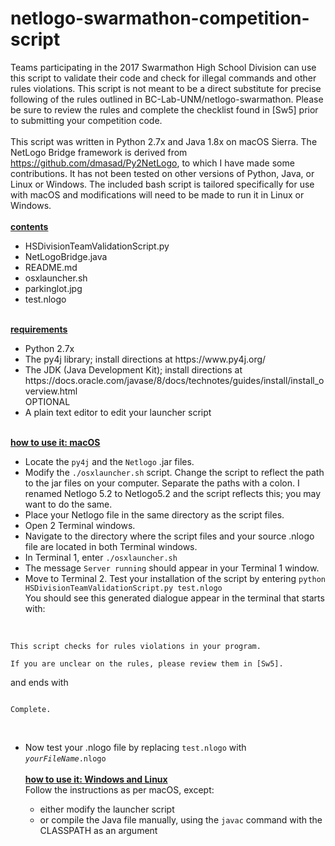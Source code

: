 # netlogo-swarmathon-competition-script
Teams participating in the 2017 Swarmathon High School Division can use this script to validate their code and check for illegal commands and other rules violations. This script is not meant to be a direct substitute for precise following of the rules outlined in BC-Lab-UNM/netlogo-swarmathon. Please be sure to review the rules and complete the checklist found in [Sw5] prior to submitting your competition code. <br><br>
This script was written in Python 2.7x and Java 1.8x on macOS Sierra. The NetLogo Bridge framework is derived from https://github.com/dmasad/Py2NetLogo, to which I have made some contributions. It has not been tested on other versions of Python, Java, or Linux or Windows. The included bash script is tailored specifically for use with macOS and modifications will need to be made to run it in Linux or Windows.<br><br>
<b><u>contents</b></u><br>
<ul>
<li>HSDivisionTeamValidationScript.py</li>
<li>NetLogoBridge.java</li>
<li>README.md</li>
<li>osxlauncher.sh</li>
<li>parkinglot.jpg</li>
<li>test.nlogo</li>
</ul><br>
<b><u>requirements</b></u><br>
<ul>
<li>Python 2.7x</li>
<li>The py4j library; install directions at https://www.py4j.org/ </li>
<li>The JDK (Java Development Kit); install directions at https://docs.oracle.com/javase/8/docs/technotes/guides/install/install_overview.html</li>
OPTIONAL<br>
<li>A plain text editor to edit your launcher script</li>
</ul><br>
<b><u>how to use it: macOS</b></u><br>
<ul>
<li>Locate the <code>py4j</code> and the <code>Netlogo</code> .jar files.</li>
<li>Modify the <code>./osxlauncher.sh</code> script. Change the script to reflect the path to the jar files on your computer. Separate the paths with a colon. I renamed Netlogo 5.2 to Netlogo5.2 and the script reflects this; you may want to do the same.</li>
<li>Place your Netlogo file in the same directory as the script files.</li>
<li>Open 2 Terminal windows.</li>
<li>Navigate to the directory where the script files and your source .nlogo file are located in both Terminal windows.</li>
<li>In Terminal 1, enter <code>./osxlauncher.sh </code> </li>
<li>The message <code>Server running</code> should appear in your Terminal 1 window.</li>
<li>Move to Terminal 2. Test your installation of the script by entering <code>python HSDivisionTeamValidationScript.py test.nlogo</code><br>
You should see this generated dialogue appear in the terminal that starts with: </li></ul><br>
<code>
This script checks for rules violations in your program.<br>
If you are unclear on the rules, please review them in [Sw5].<br></code>

and ends with<br>

<code>
Complete.<br>
</code>
<br>
<ul>
<li>Now test your .nlogo file by replacing <code>test.nlogo</code> with <i><code>yourFileName</i>.nlogo</code></li><br>
<b><u>how to use it: Windows and Linux</u></b><br>
Follow the instructions as per macOS, except:<br> 
<ul>
<li>either modify the launcher script</li>
<li>or compile the Java file manually, using the <code>javac</code> command with the CLASSPATH as an argument</li>

